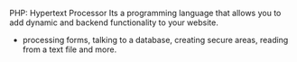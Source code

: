 PHP: Hypertext Processor
Its a programming language that allows you to add dynamic and backend functionality to your website.

- processing forms, talking to a database, creating secure areas, reading from a text file and more.
